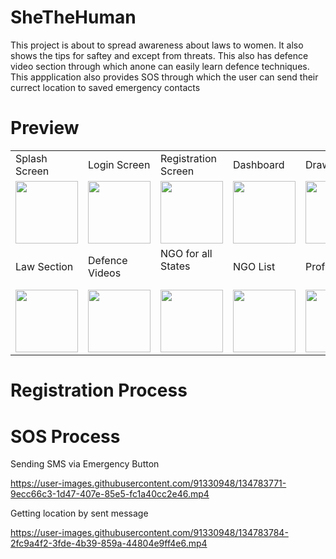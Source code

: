 # SheTheHuman
This project is about to spread awareness about laws to women. It also shows the tips for saftey and except from threats. This also has defence video section through which anone can easily learn defence techniques. This appplication also provides SOS through which the user can send their currect location to saved emergency contacts

# Preview
<p align="center">
  <table>
    <tr>
      <td>Splash Screen</td>
      <td>Login Screen</td>
      <td>Registration Screen</td>
      <td>Dashboard</td>
      <td>Drawer</td>
      <td>Survey</td>
      <td>Safety Tips</td>
      <td>Escape Tips</td>
    </tr>
    <tr>
      <td align="center"><img src="https://user-images.githubusercontent.com/91330948/134781878-1dc9083d-e686-4b85-9bb5-01020e8af6d6.jpg" width="100"></td>
      <td align="center"><img src="https://user-images.githubusercontent.com/91330948/134782313-996b5fd5-7238-41c3-b84d-9e5e074e83fa.jpg" width="100"></td>
      <td align="center"><img src="https://user-images.githubusercontent.com/91330948/134782321-82e62ad6-a5d8-49d9-a3e7-9673d6e87fe4.jpg" width="100"></td>
      <td align="center"><img src="https://user-images.githubusercontent.com/91330948/134782335-7ce2a279-f7d7-46d6-8a3a-0d7cc6c72d87.jpg" width="100"></td>
      <td align="center"><img src="https://user-images.githubusercontent.com/91330948/134782911-dbff9e24-9d2f-436c-b789-afbe87b88ed1.jpg" width="100"></td>
      <td align="center"><img src="https://user-images.githubusercontent.com/91330948/134783943-ed7afe9c-54cb-4d4c-9c1c-07a328eb94a3.jpg" width="100"></td>
      <td align="center"><img src="https://user-images.githubusercontent.com/91330948/134783962-dcd8ec63-0bba-4450-9778-7fa9db3793fd.jpg" width="100"></td>
      <td align="center"><img src="https://user-images.githubusercontent.com/91330948/134783964-d47196cd-f374-4ad8-8b82-f3cf9ca55c23.jpg" width="100"></td>
    </tr>
    <tr>
      <td>Law Section</td>
      <td>Defence Videos</td>
      <td>NGO for all States<h4></td>
      <td>NGO List</td>
      <td>Profile</td>
      <td>Chat Forum</td>
      <td>Comment Section</td>
    </tr>
    <tr>
      <td align="center"><img src="https://user-images.githubusercontent.com/91330948/134783945-775aae07-9e59-4a37-ba62-f14b1e283920.jpg" width="100"></td>
      <td align="center"><img src="https://user-images.githubusercontent.com/91330948/134783971-77436685-1e6d-4f45-b6be-92d3fbb2225c.jpg" width="100"></td>
      <td align="center"><img src="https://user-images.githubusercontent.com/91330948/134783975-c870f743-e714-48a1-a3ac-84e6212fb1fb.jpg" width="100"></td>
      <td align="center"><img src="https://user-images.githubusercontent.com/91330948/134783977-c608dac2-d065-4525-b56b-f3c96628f997.jpg" width="100"></td>
      <td align="center"><img src="https://user-images.githubusercontent.com/91330948/134782928-aecf80a3-a744-4623-b12c-55fcfd481b6c.jpg" width="100"></td>
    </tr>
    </table>
</p>

# Registration Process

# SOS Process

Sending SMS via Emergency Button

https://user-images.githubusercontent.com/91330948/134783771-9ecc66c3-1d47-407e-85e5-fc1a40cc2e46.mp4

Getting location by sent message

https://user-images.githubusercontent.com/91330948/134783784-2fc9a4f2-3fde-4b39-859a-44804e9ff4e6.mp4
